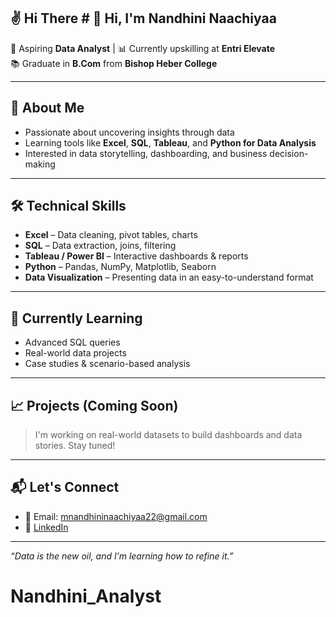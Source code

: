 ## ✌️ Hi There # 👋 Hi, I'm Nandhini Naachiyaa

🎯 Aspiring **Data Analyst** | 📊 Currently upskilling at **Entri Elevate**  
📚 Graduate in **B.Com** from **Bishop Heber College**

---

## 🧠 About Me

- Passionate about uncovering insights through data  
- Learning tools like **Excel**, **SQL**, **Tableau**, and **Python for Data Analysis**  
- Interested in data storytelling, dashboarding, and business decision-making  

---

## 🛠️ Technical Skills

- **Excel** – Data cleaning, pivot tables, charts  
- **SQL** – Data extraction, joins, filtering  
- **Tableau / Power BI** – Interactive dashboards & reports  
- **Python** – Pandas, NumPy, Matplotlib, Seaborn  
- **Data Visualization** – Presenting data in an easy-to-understand format  

---

## 🌱 Currently Learning

- Advanced SQL queries  
- Real-world data projects  
- Case studies & scenario-based analysis  

---

## 📈 Projects (Coming Soon)

> I'm working on real-world datasets to build dashboards and data stories. Stay tuned!

---

## 📬 Let's Connect

- 📧 Email: [mnandhininaachiyaa22@gmail.com](mailto:mnandhininaachiyaa22@gmail.com)  
- 💼 [LinkedIn](https://www.linkedin.com/in/nandhini-naachiyaa-m-/)

---

*“Data is the new oil, and I’m learning how to refine it.”*

# Nandhini_Analyst
